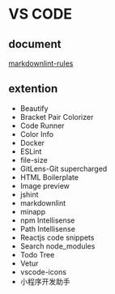 # VS CODE

## document

[markdownlint-rules](https://github.com/DavidAnson/markdownlint/blob/5a766ccb304d0838d3d66c2d03039a26c746c6df/doc/Rules.md)

## extention

* Beautify
* Bracket Pair Colorizer
* Code Runner
* Color Info
* Docker
* ESLint
* file-size
* GitLens-Git supercharged
* HTML Boilerplate
* Image preview
* jshint
* markdownlint
* minapp
* npm Intellisense
* Path Intellisense
* Reactjs code snippets
* Search node_modules
* Todo Tree
* Vetur
* vscode-icons
* 小程序开发助手
